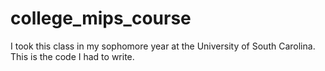 # college_mips_course

I took this class in my sophomore year at the University of South Carolina. This is the code I had to write.
